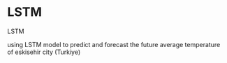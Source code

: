 # LSTM
LSTM

using LSTM model to predict and forecast the future average temperature of eskisehir city (Turkiye)
